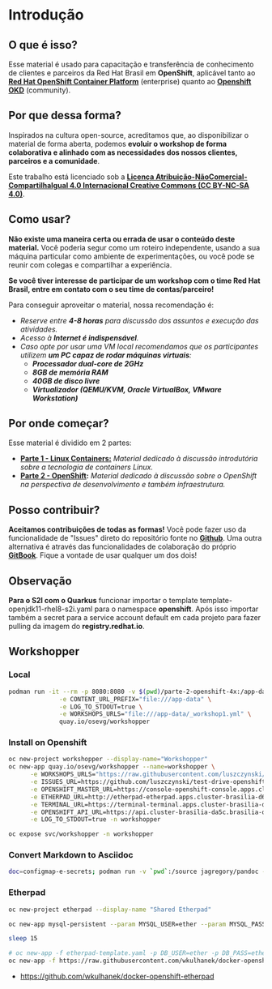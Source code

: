 # Introdução

## O que é isso?

Esse material é usado para capacitação e transferência de conhecimento de clientes e parceiros da Red Hat Brasil em **OpenShift**, aplicável tanto ao [**Red Hat OpenShift Container Platform**](https://www.openshift.com/container-platform/index.html) \(enterprise\) quanto ao [**Openshift OKD**](https://www.okd.io/) \(community\).

## Por que dessa forma?

Inspirados na cultura open-source, acreditamos que, ao disponibilizar o material de forma aberta, podemos **evoluir o workshop de forma colaborativa e alinhado com as necessidades dos nossos clientes, parceiros e a comunidade**.

Este trabalho está licenciado sob a [**Licença Atribuição-NãoComercial-CompartilhaIgual 4.0 Internacional Creative Commons \(CC BY-NC-SA 4.0\)**](https://creativecommons.org/licenses/by-nc-sa/4.0/deed.pt_BR).

## Como usar?

**Não existe uma maneira certa ou errada de usar o conteúdo deste material.** Você poderia segur como um roteiro independente, usando a sua máquina particular como ambiente de experimentações, ou você pode se reunir com colegas e compartilhar a experiência.

**Se você tiver interesse de participar de um workshop com o time Red Hat Brasil, entre em contato com o seu time de contas/parceiro!**

Para conseguir aproveitar o material, nossa recomendação é:

* _Reserve entre **4-8 horas** para discussão dos assuntos e execução das atividades._
* _Acesso à **Internet é indispensável**._
* _Caso opte por usar uma VM local recomendamos que os participantes utilizem **um PC capaz de rodar máquinas virtuais**:_
  * _**Processador dual-core de 2GHz**_
  * _**8GB de memória RAM**_
  * _**40GB de disco livre**_
  * _**Virtualizador \(QEMU/KVM, Oracle VirtualBox, VMware Workstation\)**_

## Por onde começar?

Esse material é dividido em 2 partes:

* [**Parte 1 - Linux Containers:**](parte-1-containers/) _Material dedicado à discussão introdutória sobre a tecnologia de containers Linux._
* [**Parte 2 - OpenShift**](parte-2-openshift/)**:** _Material dedicado à discussão sobre o OpenShift na perspectiva de desenvolvimento e também infraestrutura._

## Posso contribuir?

**Aceitamos contribuições de todas as formas!** Você pode fazer uso da funcionalidade de "Issues" direto do repositório fonte no [**Github**](https://github.com/redhat-sa-brazil/workshop-openshift). Uma outra alternativa é através das funcionalidades de colaboração do próprio [**GitBook**](https://redhat-sa-brazil.gitbooks.io/workshop-openshift). Fique a vontade de usar qualquer um dos dois!


## Observação

**Para o S2I com o Quarkus** funcionar importar o template template-openjdk11-rhel8-s2i.yaml para o namespace **openshift**. Após isso importar também a secret para a service account default em cada projeto para fazer pulling da imagem do **registry.redhat.io**.

## Workshopper

### Local

```bash
podman run -it --rm -p 8080:8080 -v $(pwd)/parte-2-openshift-4x:/app-data \
              -e CONTENT_URL_PREFIX="file:///app-data" \
              -e LOG_TO_STDOUT=true \
              -e WORKSHOPS_URLS="file:///app-data/_workshop1.yml" \
              quay.io/osevg/workshopper
```

### Install on Openshift

```bash
oc new-project workshopper --display-name="Workshopper"
oc new-app quay.io/osevg/workshopper --name=workshopper \
      -e WORKSHOPS_URLS="https://raw.githubusercontent.com/luszczynski/test-drive-openshift/master/parte-2-openshift-4x/_workshop1.yml" \
      -e ISSUES_URL=https://github.com/luszczynski/test-drive-openshift/issues \
      -e OPENSHIFT_MASTER_URL=https://console-openshift-console.apps.cluster-brasilia-d6ec.brasilia-d6ec.example.opentlc.com/ \
      -e ETHERPAD_URL=http://etherpad-etherpad.apps.cluster-brasilia-d6ec.brasilia-d6ec.example.opentlc.com/p/workshop \
      -e TERMINAL_URL=https://terminal-terminal.apps.cluster-brasilia-d6ec.brasilia-d6ec.example.opentlc.com/ \
      -e OPENSHIFT_API_URL=https://api.cluster-brasilia-da5c.brasilia-da5c.example.opentlc.com:6443 \
      -e LOG_TO_STDOUT=true -n workshopper

oc expose svc/workshopper -n workshopper
```

### Convert Markdown to Asciidoc

```bash
doc=configmap-e-secrets; podman run -v `pwd`:/source jagregory/pandoc --atx-headers --normalize --verbose --wrap=none --reference-links -s -S -t asciidoc -o parte-2-openshift-4x/$doc.adoc parte-2-openshift-4x/$doc.md
```

### Etherpad

```bash
oc new-project etherpad --display-name "Shared Etherpad"

oc new-app mysql-persistent --param MYSQL_USER=ether --param MYSQL_PASSWORD=ether --param MYSQL_DATABASE=ether --param VOLUME_CAPACITY=2Gi --param MYSQL_VERSION=5.7 -n etherpad

sleep 15

# oc new-app -f etherpad-template.yaml -p DB_USER=ether -p DB_PASS=ether -p DB_DBID=ether -p DB_PORT=3306 -p DB_HOST=mysql -p ADMIN_PASSWORD=secret
oc new-app -f https://raw.githubusercontent.com/wkulhanek/docker-openshift-etherpad/master/etherpad-template.yaml -p DB_USER=ether -p DB_PASS=ether -p DB_DBID=ether -p DB_PORT=3306 -p DB_HOST=mysql -p ADMIN_PASSWORD=secret -n etherpad
```

* https://github.com/wkulhanek/docker-openshift-etherpad
